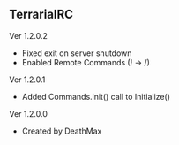 ## TerrariaIRC


Ver 1.2.0.2
* Fixed exit on server shutdown
* Enabled Remote Commands (! -> /)

Ver 1.2.0.1
* Added Commands.init() call to Initialize()


Ver 1.2.0.0
* Created by DeathMax
